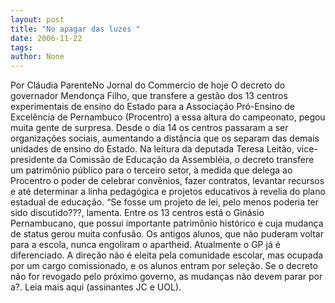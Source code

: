 ```yaml
---
layout: post
title: "No apagar das luzes "
date: 2006-11-22
tags: 
author: None
---
```

Por Cláudia ParenteNo Jornal do Commercio de hoje
O decreto do governador Mendonça Filho, que transfere a gestão dos 13 centros experimentais de ensino do Estado para a Associação Pró-Ensino de Excelência de Pernambuco (Procentro) a essa altura do campeonato, pegou muita gente de surpresa. Desde o dia 14 os centros passaram a ser organizações sociais, aumentando a distância que os separam das demais unidades de ensino do Estado. 
Na leitura da deputada Teresa Leitão, vice-presidente da Comissão de Educação da Assembléia, o decreto transfere um patrimônio público para o terceiro setor, à medida que delega ao Procentro o poder de celebrar convênios, fazer contratos, levantar recursos e até determinar a linha pedagógica e projetos educativos à revelia do plano estadual de educação. “Se fosse um projeto de lei, pelo menos poderia ter sido discutido???, lamenta. 
Entre os 13 centros está o Ginásio Pernambucano, que possui importante patrimônio histórico e cuja mudança de status gerou muita confusão. Os antigos alunos, que não puderam voltar para a escola, nunca engoliram o apartheid. Atualmente o GP já é diferenciado. A direção não é eleita pela comunidade escolar, mas ocupada por um cargo comissionado, e os alunos entram por seleção. Se o decreto não for revogado pelo próximo governo, as mudanças não devem parar por a?.
Leia mais aqui (assinantes JC e UOL). 